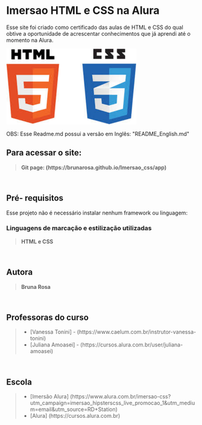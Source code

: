 <h1> Imersao HTML e CSS na Alura</h1>

Esse site foi criado como certificado das aulas de HTML e CSS do qual obtive a oportunidade de acrescentar conhecimentos que já aprendi até o momento na Alura.

<img src="./src/files/icones-css-html.jpeg" alt="Icons HTML and Css" height="200">

OBS: Esse Readme.md possui a versão em Inglês: "README_English.md" <link rel="stylesheet" href="/README_English.md">
<br>
<h2>Para acessar o site:</h2>
<blockquote><b>Git page: (https://brunarosa.github.io/Imersao_css/app)</b></blockquote>

<br>
<h2>Pré- requisitos</h2>

Esse projeto não é necessário instalar nenhum framework ou linguagem:

<h3>Linguagens de marcação e estilização utilizadas</h3>
<blockquote><b>HTML e CSS</b></blockquote>

<br>
<h2>Autora</h2>
<blockquote><b>Bruna Rosa</b></blockquote>

<br>
<h2>Professoras do curso</h2>
<blockquote>
    <ul>
        <li>[Vanessa Tonini] - (https://www.caelum.com.br/instrutor-vanessa-tonini)</li>
        <li>[Juliana Amoasei] - (https://cursos.alura.com.br/user/juliana-amoasei)</li>
    </ul>
</blockquote>

<br>
<h2>Escola</h2>

<blockquote>
    <ul>
        <li>[Imersão Alura]
            (https://www.alura.com.br/imersao-css?utm_campaign=imersao_hipsterscss_live_promocao_1&utm_medium=email&utm_source=RD+Station)
        </li>
        <li>[Alura] (https://cursos.alura.com.br)</li>
    </ul>
</blockquote>